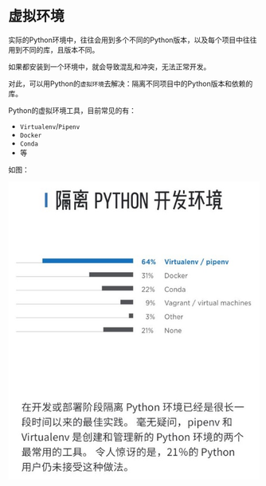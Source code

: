 # 虚拟环境

实际的Python环境中，往往会用到多个不同的Python版本，以及每个项目中往往用到不同的库，且版本不同。

如果都安装到一个环境中，就会导致混乱和冲突，无法正常开发。

对此，可以用Python的`虚拟环境`去解决：隔离不同项目中的Python版本和依赖的库。

Python的虚拟环境工具，目前常见的有：

* `Virtualenv`/`Pipenv`
* `Docker`
* `Conda`
* 等

如图：

![isolate_python_env](../../assets/img/isolate_python_env.jpg)
